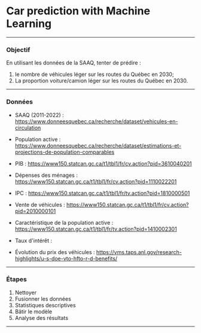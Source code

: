 # Car prediction with Machine Learning

***
### Objectif
En utilisant les données de la SAAQ, tenter de prédire :
  1. le nombre de véhicules léger sur les routes du Québec en 2030;
  2. La proportion voiture/camion léger sur les routes du Québec en 2030.

***
### Données
- SAAQ (2011-2022) :                            https://www.donneesquebec.ca/recherche/dataset/vehicules-en-circulation
- Population active :                           https://www.donneesquebec.ca/recherche/dataset/estimations-et-projections-de-population-comparables
- PIB :                                         https://www150.statcan.gc.ca/t1/tbl1/fr/cv.action?pid=3610040201
- Dépenses des ménages :                        https://www150.statcan.gc.ca/t1/tbl1/fr/cv.action?pid=1110022201
- IPC :                                         https://www150.statcan.gc.ca/t1/tbl1/fr/tv.action?pid=1810000501
- Vente de véhicules :                          https://www150.statcan.gc.ca/t1/tbl1/fr/cv.action?pid=2010000101
- Caractéristique de la population active :     https://www150.statcan.gc.ca/t1/tbl1/fr/tv.action?pid=1410002301
- Taux d'intérêt :

- Évolution du prix des véhicules :             https://vms.taps.anl.gov/research-highlights/u-s-doe-vto-hfto-r-d-benefits/

***
### Étapes
1. Nettoyer
2. Fusionner les données
3. Statistiques descriptives
4. Bâtir le modèle
5. Analyse des résultats

***

